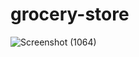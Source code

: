 # grocery-store
![Screenshot (1064)](https://user-images.githubusercontent.com/99094444/229713533-1525de9b-fdcb-4eb3-9440-ef1f45c619bc.png)
